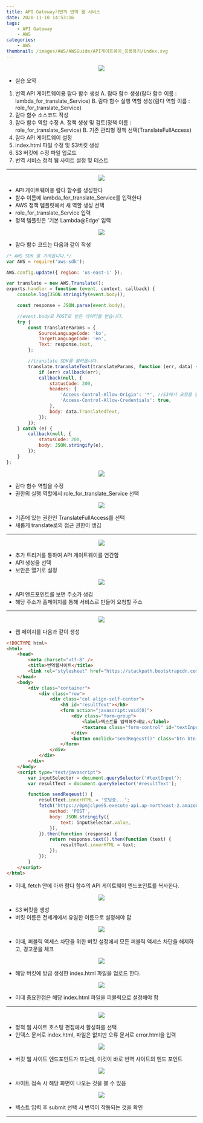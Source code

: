 ```yaml
---
title: API Gateway기반의 번역 웹 서비스
date: 2020-11-10 14:53:16
tags:
    - API Gateway
    - AWS
categories:
    - AWS
thumbnail: /images/AWS/AWSGuide/API게이트웨이_응용하기/index.svg
---
```


<p align="center"><img src="/images/AWS/AWSGuide/API게이트웨이_응용하기/index.svg"></p>

-   실습 요약

1. 번역 API 게이트웨이용 람다 함수 생성
   A. 람다 함수 생성(람다 함수 이름 : lambda_for_translate_Service)
   B. 람다 함수 실행 역할 생성(람다 역할 이름 : role_for_translate_Service)
2. 람다 함수 소스코드 작성
3. 람다 함수 역할 수정
   A. 정책 생성 및 검토(정책 이름 : role_for_translate_Service)
   B. 기존 관리형 정책 선택(TranslateFullAccess)
4. 람다 API 게이트웨이 설정
5. index.html 파일 수정 및 S3버킷 생성
6. S3 버킷에 수정 파일 업로드
7. 번역 서비스 정적 웹 사이트 설정 및 테스트

---

<p align="center"><img src="/images/AWS/AWSGuide/API게이트웨이_응용하기/APIGatewayDetail.jpg"></p>

-   API 게이트웨이용 람다 함수를 생성한다
-   함수 이름에 lambda_for_translate_Service를 입력한다
-   AWS 정책 템플릿에서 새 역할 생성 선택
-   role_for_translate_Service 입력
-   정책 템플릿은 '기본 Lambda@Edge' 입력

<p align="center"><img src="/images/AWS/AWSGuide/API게이트웨이_응용하기/APIGatewayDetail1.jpg"></p>

-   람다 함수 코드는 다음과 같이 작성

```javascript
/* AWS SDK 를 가져옵니다.*/
var AWS = require('aws-sdk');

AWS.config.update({ region: 'us-east-1' });

var translate = new AWS.Translate();
exports.handler = function (event, context, callback) {
    console.log(JSON.stringify(event.body));

    const response = JSON.parse(event.body);

    //event.body로 POST로 받은 데이터를 받습니다.
    try {
        const translateParams = {
            SourceLanguageCode: 'ko',
            TargetLanguageCode: 'en',
            Text: response.text,
        };

        //translate SDK를 불러옵니다.
        translate.translateText(translateParams, function (err, data) {
            if (err) callback(err);
            callback(null, {
                statusCode: 200,
                headers: {
                    'Access-Control-Allow-Origin': '*', //S3에서 요청을 할 수 있도록 허용해줍니다.
                    'Access-Control-Allow-Credentials': true,
                },
                body: data.TranslatedText,
            });
        });
    } catch (e) {
        callback(null, {
            statusCode: 200,
            body: JSON.stringify(e),
        });
    }
};
```

<p align="center"><img src="/images/AWS/AWSGuide/API게이트웨이_응용하기/APIGatewayDetail2.jpg"></p>

-   람다 함수 역할을 수정
-   권한의 실행 역할에서 role_for_translate_Service 선택

<p align="center"><img src="/images/AWS/AWSGuide/API게이트웨이_응용하기/APIGatewayDetail3.jpg"></p>

-   기존에 있는 권한인 TranslateFullAccess를 선택
-   새롭게 translate로의 접근 권한이 생김

---

<p align="center"><img src="/images/AWS/AWSGuide/API게이트웨이_응용하기/APIGatewayDetail4.jpg"></p>

-   추가 트리거를 통하여 API 게이트웨이를 연간함
-   API 생성을 선택
-   보안은 열기로 설정

<p align="center"><img src="/images/AWS/AWSGuide/API게이트웨이_응용하기/APIGatewayDetail5.jpg"></p>

-   API 엔드포인트를 보면 주소가 생김
-   해당 주소가 홈페이지를 통해 서비스르 만들어 요청할 주소

---

<p align="center"><img src="/images/AWS/AWSGuide/API게이트웨이_응용하기/APIGatewayDetail6.jpg"></p>

-   웹 페이지를 다음과 같이 생성

```html
<!DOCTYPE html>
<html>
    <head>
        <meta charset="utf-8" />
        <title>번역웹사이트</title>
        <link rel="stylesheet" href="https://stackpath.bootstrapcdn.com/bootstrap/4.2.1/css/bootstrap.min.css" />
    </head>
    <body>
        <div class="container">
            <div class="row">
                <div class="col align-self-center">
                    <h5 id="resultText"></h5>
                    <form action="javascript:void(0)">
                        <div class="form-group">
                            <label>텍스트를 입력해주세요.</label>
                            <textarea class="form-control" id="textInput" rows="3"></textarea>
                        </div>
                        <button onclick="sendReqeust()" class="btn btn-primary">Submit</button>
                    </form>
                </div>
            </div>
        </div>
    </body>
    <script type="text/javascript">
        var inputSelector = document.querySelector('#textInput');
        var resultText = document.querySelector('#resultText');

        function sendReqeust() {
            resultText.innerHTML = '로딩중...';
            fetch('https://0pmjclpe95.execute-api.ap-northeast-2.amazonaws.com/default/lambda_for_translate_service', {
                method: 'POST',
                body: JSON.stringify({
                    text: inputSelector.value,
                }),
            }).then(function (response) {
                return response.text().then(function (text) {
                    resultText.innerHTML = text;
                });
            });
        }
    </script>
</html>
```

-   이때, fetch 안에 아까 람다 함수의 API 게이트웨이 엔드포인트를 복사한다.

<p align="center"><img src="/images/AWS/AWSGuide/API게이트웨이_응용하기/APIGatewayDetail7.jpg"></p>

-   S3 버킷을 생성
-   버킷 이름은 전세계에서 유일한 이름으로 설정해야 함

<p align="center"><img src="/images/AWS/AWSGuide/API게이트웨이_응용하기/APIGatewayDetail8.jpg"></p>

-   이때, 퍼블릭 액세스 차단을 위한 버킷 설정에서 모든 퍼블릭 액세스 차단을 해제하고, 경고문을 체크

<p align="center"><img src="/images/AWS/AWSGuide/API게이트웨이_응용하기/APIGatewayDetail9.jpg"></p>

-   해당 버킷에 방금 생성한 index.html 파일을 업로드 한다.

<p align="center"><img src="/images/AWS/AWSGuide/API게이트웨이_응용하기/APIGatewayDetail10.jpg"></p>

-   이때 중요한점은 해당 index.html 파일을 퍼블릭으로 설정해야 함

---

<p align="center"><img src="/images/AWS/AWSGuide/API게이트웨이_응용하기/APIGatewayDetail11.jpg"></p>

-   정적 웹 사이트 호스팅 편집에서 활성화를 선택
-   인덱스 문서로 index.html, 파일은 없지만 오류 문서로 error.html을 입력

<p align="center"><img src="/images/AWS/AWSGuide/API게이트웨이_응용하기/APIGatewayDetail12.jpg"></p>

-   버킷 웹 사이트 엔드포인트가 뜨는데, 이것이 바로 번역 사이트의 엔드 포인트

<p align="center"><img src="/images/AWS/AWSGuide/API게이트웨이_응용하기/APIGatewayDetail13.jpg"></p>

-   사이트 접속 시 해당 화면이 나오는 것을 볼 수 있음

<p align="center"><img src="/images/AWS/AWSGuide/API게이트웨이_응용하기/APIGatewayDetail14.jpg"></p>

-   텍스트 입력 후 submit 선택 시 번역이 작동되는 것을 확인

---
